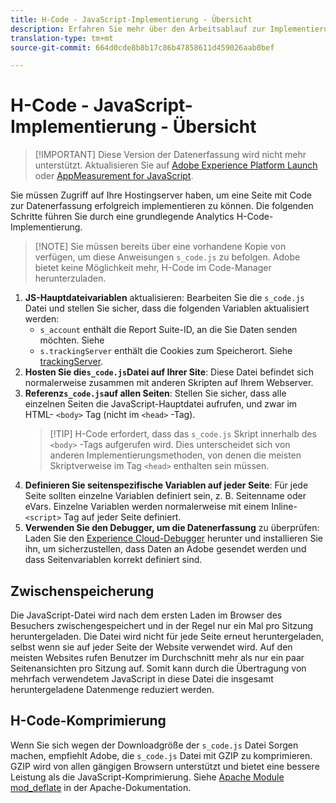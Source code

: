 ```yaml
---
title: H-Code - JavaScript-Implementierung - Übersicht
description: Erfahren Sie mehr über den Arbeitsablauf zur Implementierung von H-Code auf Ihrer Site.
translation-type: tm+mt
source-git-commit: 664d0cde8b8b17c86b47858611d459026aab0bef

---
```



# H-Code - JavaScript-Implementierung - Übersicht

> [!IMPORTANT] Diese Version der Datenerfassung wird nicht mehr unterstützt. Aktualisieren Sie auf [Adobe Experience Platform Launch](../../launch/overview.md) oder [AppMeasurement for JavaScript](../overview.md).

Sie müssen Zugriff auf Ihre Hostingserver haben, um eine Seite mit Code zur Datenerfassung erfolgreich implementieren zu können. Die folgenden Schritte führen Sie durch eine grundlegende Analytics H-Code-Implementierung.

> [!NOTE] Sie müssen bereits über eine vorhandene Kopie von verfügen, um diese Anweisungen `s_code.js` zu befolgen. Adobe bietet keine Möglichkeit mehr, H-Code im Code-Manager herunterzuladen.

1. **JS-Hauptdateivariablen** aktualisieren: Bearbeiten Sie die `s_code.js` Datei und stellen Sie sicher, dass die folgenden Variablen aktualisiert werden:
   * `s_account` enthält die Report Suite-ID, an die Sie Daten senden möchten. Siehe
   * `s.trackingServer` enthält die Cookies zum Speicherort. Siehe [trackingServer](../../vars/config-vars/trackingserver.md).
2. **Hosten Sie die`s_code.js`Datei auf Ihrer Site**: Diese Datei befindet sich normalerweise zusammen mit anderen Skripten auf Ihrem Webserver.
3. **Referenz`s_code.js`auf allen Seiten**: Stellen Sie sicher, dass alle einzelnen Seiten die JavaScript-Hauptdatei aufrufen, und zwar im HTML- `<body>` Tag (nicht im `<head>` -Tag).
   > [!TIP] H-Code erfordert, dass das `s_code.js` Skript innerhalb des `<body>` -Tags aufgerufen wird. Dies unterscheidet sich von anderen Implementierungsmethoden, von denen die meisten Skriptverweise im Tag `<head>` enthalten sein müssen.
4. **Definieren Sie seitenspezifische Variablen auf jeder Seite**: Für jede Seite sollten einzelne Variablen definiert sein, z. B. Seitenname oder eVars. Einzelne Variablen werden normalerweise mit einem Inline- `<script>` Tag auf jeder Seite definiert.
5. **Verwenden Sie den Debugger, um die Datenerfassung** zu überprüfen: Laden Sie den [Experience Cloud-Debugger](../../validate/debugger.md) herunter und installieren Sie ihn, um sicherzustellen, dass Daten an Adobe gesendet werden und dass Seitenvariablen korrekt definiert sind.

## Zwischenspeicherung

Die JavaScript-Datei wird nach dem ersten Laden im Browser des Besuchers zwischengespeichert und in der Regel nur ein Mal pro Sitzung heruntergeladen. Die Datei wird nicht für jede Seite erneut heruntergeladen, selbst wenn sie auf jeder Seite der Website verwendet wird. Auf den meisten Websites rufen Benutzer im Durchschnitt mehr als nur ein paar Seitenansichten pro Sitzung auf. Somit kann durch die Übertragung von mehrfach verwendetem JavaScript in diese Datei die insgesamt heruntergeladene Datenmenge reduziert werden.

## H-Code-Komprimierung

Wenn Sie sich wegen der Downloadgröße der `s_code.js` Datei Sorgen machen, empfiehlt Adobe, die `s_code.js` Datei mit GZIP zu komprimieren. GZIP wird von allen gängigen Browsern unterstützt und bietet eine bessere Leistung als die JavaScript-Komprimierung. Siehe [Apache Module mod_deflate](http://httpd.apache.org/docs/current/mod/mod_deflate.html) in der Apache-Dokumentation.
